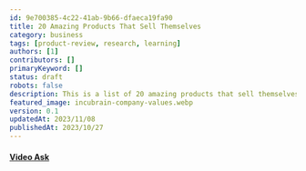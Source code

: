 ```yaml
---
id: 9e700385-4c22-41ab-9b66-dfaeca19fa90
title: 20 Amazing Products That Sell Themselves
category: business
tags: [product-review, research, learning]
authors: [1]
contributors: []
primaryKeyword: []
status: draft
robots: false
description: This is a list of 20 amazing products that sell themselves. We've included a link to their website and a short description of what they do.
featured_image: incubrain-company-values.webp
version: 0.1
updatedAt: 2023/11/08
publishedAt: 2023/10/27
---
```


#### [Video Ask](https://www.videoask.com/)
